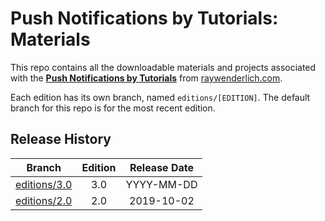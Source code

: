 # Push Notifications by Tutorials: Materials

This repo contains all the downloadable materials and projects associated with the **[Push Notifications by Tutorials](https://store.raywenderlich.com/products/push-notifications-by-tutorials)** from [raywenderlich.com](https://www.raywenderlich.com).

Each edition has its own branch, named `editions/[EDITION]`. The default branch for this repo is for the most recent edition.

## Release History

| Branch                                                                           | Edition | Release Date |
| -------------------------------------------------------------------------------- |:-------:|:------------:|
| [editions/3.0](https://github.com/raywenderlich/not-materials/tree/editions/3.0) | 3.0     | YYYY-MM-DD   |
| [editions/2.0](https://github.com/raywenderlich/not-materials/tree/editions/2.0) | 2.0     | 2019-10-02   |
